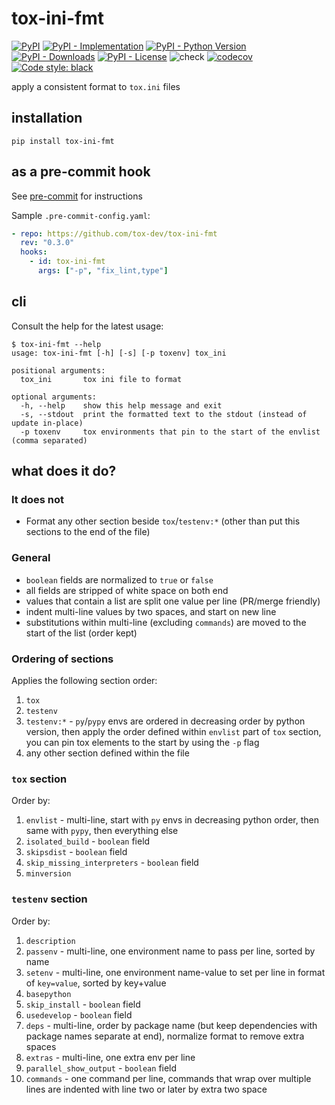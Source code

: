 # tox-ini-fmt

[![PyPI](https://img.shields.io/pypi/v/tox-ini-fmt?style=flat-square)](https://pypi.org/project/tox-ini-fmt)
[![PyPI - Implementation](https://img.shields.io/pypi/implementation/tox-ini-fmt?style=flat-square)](https://pypi.org/project/tox-ini-fmt)
[![PyPI - Python Version](https://img.shields.io/pypi/pyversions/tox-ini-fmt?style=flat-square)](https://pypi.org/project/tox-ini-fmt)
[![PyPI - Downloads](https://img.shields.io/pypi/dm/tox-ini-fmt?style=flat-square)](https://pypistats.org/packages/tox-ini-fmt)
[![PyPI - License](https://img.shields.io/pypi/l/tox-ini-fmt?style=flat-square)](https://opensource.org/licenses/MIT)
![check](https://github.com/tox-dev/tox-ini-fmt/workflows/check/badge.svg?branch=main)
[![codecov](https://codecov.io/gh/tox-dev/tox-ini-fmt/branch/main/graph/badge.svg)](https://codecov.io/gh/pypa/virtualenv)
[![Code style:
black](https://img.shields.io/badge/code%20style-black-000000.svg?style=flat-square)](https://github.com/psf/black)

apply a consistent format to `tox.ini` files

## installation

`pip install tox-ini-fmt`

## as a pre-commit hook

See [pre-commit](https://github.com/pre-commit/pre-commit) for instructions

Sample `.pre-commit-config.yaml`:

```yaml
- repo: https://github.com/tox-dev/tox-ini-fmt
  rev: "0.3.0"
  hooks:
    - id: tox-ini-fmt
      args: ["-p", "fix_lint,type"]
```

## cli

Consult the help for the latest usage:

```console
$ tox-ini-fmt --help
usage: tox-ini-fmt [-h] [-s] [-p toxenv] tox_ini

positional arguments:
  tox_ini       tox ini file to format

optional arguments:
  -h, --help    show this help message and exit
  -s, --stdout  print the formatted text to the stdout (instead of update in-place)
  -p toxenv     tox environments that pin to the start of the envlist (comma separated)
```

## what does it do?

### It does not

- Format any other section beside `tox`/`testenv:*` (other than put this sections to the end of the file)

### General

- `boolean` fields are normalized to `true` or `false`
- all fields are stripped of white space on both end
- values that contain a list are split one value per line (PR/merge friendly)
- indent multi-line values by two spaces, and start on new line
- substitutions within multi-line (excluding `commands`) are moved to the start of the list (order kept)

### Ordering of sections

Applies the following section order:

1. `tox`
2. `testenv`
3. `testenv:*` - `py`/`pypy` envs are ordered in decreasing order by python version, then apply the order defined within
   `envlist` part of `tox` section, you can pin tox elements to the start by using the `-p` flag
4. any other section defined within the file

### `tox` section

Order by:

1. `envlist` - multi-line, start with `py` envs in decreasing python order, then same with `pypy`, then everything else
2. `isolated_build` - `boolean` field
3. `skipsdist` - `boolean` field
4. `skip_missing_interpreters` - `boolean` field
5. `minversion`

### `testenv` section

Order by:

1. `description`
2. `passenv` - multi-line, one environment name to pass per line, sorted by name
3. `setenv` - multi-line, one environment name-value to set per line in format of `key=value`, sorted by key+value
4. `basepython`
5. `skip_install` - `boolean` field
6. `usedevelop` - `boolean` field
7. `deps` - multi-line, order by package name (but keep dependencies with package names separate at end), normalize
   format to remove extra spaces
8. `extras` - multi-line, one extra env per line
9. `parallel_show_output` - `boolean` field
10. `commands` - one command per line, commands that wrap over multiple lines are indented with line two or later by
    extra two space
